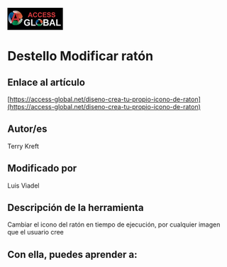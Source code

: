 ﻿![Access-global](/blob/main/Images/Logo1.png)
# Destello Modificar ratón
## Enlace al artículo
[https://access-global.net/diseno-crea-tu-propio-icono-de-raton](https://access-global.net/diseno-crea-tu-propio-icono-de-raton)
## Autor/es
Terry Kreft
## Modificado por
Luis Viadel
## Descripción de la herramienta
Cambiar el icono del ratón en tiempo de ejecución, por cualquier imagen que el usuario cree
## Con ella, puedes aprender a:


